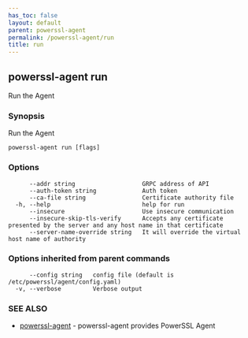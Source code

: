 ```yaml
---
has_toc: false
layout: default
parent: powerssl-agent
permalink: /powerssl-agent/run
title: run
---
```

## powerssl-agent run

Run the Agent

### Synopsis

Run the Agent

```
powerssl-agent run [flags]
```

### Options

```
      --addr string                   GRPC address of API
      --auth-token string             Auth token
      --ca-file string                Certificate authority file
  -h, --help                          help for run
      --insecure                      Use insecure communication
      --insecure-skip-tls-verify      Accepts any certificate presented by the server and any host name in that certificate
      --server-name-override string   It will override the virtual host name of authority
```

### Options inherited from parent commands

```
      --config string   config file (default is /etc/powerssl/agent/config.yaml)
  -v, --verbose         Verbose output
```

### SEE ALSO

* [powerssl-agent](/powerssl-agent)	 - powerssl-agent provides PowerSSL Agent
